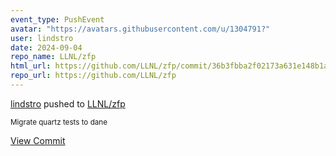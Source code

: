 ```yaml
---
event_type: PushEvent
avatar: "https://avatars.githubusercontent.com/u/1304791?"
user: lindstro
date: 2024-09-04
repo_name: LLNL/zfp
html_url: https://github.com/LLNL/zfp/commit/36b3fbba2f02173a631e148b1adf17beeee27b26
repo_url: https://github.com/LLNL/zfp
---
```


<a href='https://github.com/lindstro' target='_blank'>lindstro</a> pushed to <a href='https://github.com/LLNL/zfp' target='_blank'>LLNL/zfp</a>

<small>Migrate quartz tests to dane</small>

<a href='https://github.com/LLNL/zfp/commit/36b3fbba2f02173a631e148b1adf17beeee27b26' target='_blank'>View Commit</a>